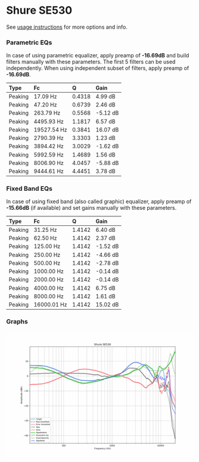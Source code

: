 # Shure SE530
See [usage instructions](https://github.com/jaakkopasanen/AutoEq#usage) for more options and info.

### Parametric EQs
In case of using parametric equalizer, apply preamp of **-16.69dB** and build filters manually
with these parameters. The first 5 filters can be used independently.
When using independent subset of filters, apply preamp of **-16.69dB**.

| Type    | Fc          |      Q | Gain     |
|:--------|:------------|:-------|:---------|
| Peaking | 17.09 Hz    | 0.4318 | 4.99 dB  |
| Peaking | 47.20 Hz    | 0.6739 | 2.46 dB  |
| Peaking | 263.79 Hz   | 0.5568 | -5.12 dB |
| Peaking | 4495.93 Hz  | 1.1817 | 6.57 dB  |
| Peaking | 19527.54 Hz | 0.3841 | 16.07 dB |
| Peaking | 2790.39 Hz  | 3.3303 | 1.23 dB  |
| Peaking | 3894.42 Hz  | 3.0029 | -1.62 dB |
| Peaking | 5992.59 Hz  | 1.4689 | 1.56 dB  |
| Peaking | 8006.90 Hz  | 4.0457 | -5.88 dB |
| Peaking | 9444.61 Hz  | 4.4451 | 3.78 dB  |

### Fixed Band EQs
In case of using fixed band (also called graphic) equalizer, apply preamp of **-15.66dB**
(if available) and set gains manually with these parameters.

| Type    | Fc          |      Q | Gain     |
|:--------|:------------|:-------|:---------|
| Peaking | 31.25 Hz    | 1.4142 | 6.40 dB  |
| Peaking | 62.50 Hz    | 1.4142 | 2.37 dB  |
| Peaking | 125.00 Hz   | 1.4142 | -1.52 dB |
| Peaking | 250.00 Hz   | 1.4142 | -4.66 dB |
| Peaking | 500.00 Hz   | 1.4142 | -2.78 dB |
| Peaking | 1000.00 Hz  | 1.4142 | -0.14 dB |
| Peaking | 2000.00 Hz  | 1.4142 | -0.14 dB |
| Peaking | 4000.00 Hz  | 1.4142 | 6.75 dB  |
| Peaking | 8000.00 Hz  | 1.4142 | 1.61 dB  |
| Peaking | 16000.01 Hz | 1.4142 | 15.02 dB |

### Graphs
![](./Shure%20SE530.png)